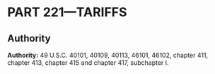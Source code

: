 # PART 221—TARIFFS




## Authority

**Authority:** 49 U.S.C. 40101, 40109, 40113, 46101, 46102, chapter 411, chapter 413, chapter 415 and chapter 417, subchapter I.


